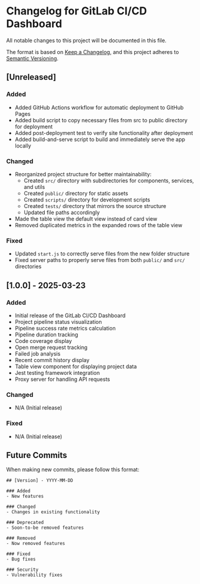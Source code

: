 # Changelog for GitLab CI/CD Dashboard

All notable changes to this project will be documented in this file.

The format is based on [Keep a Changelog](https://keepachangelog.com/en/1.0.0/),
and this project adheres to [Semantic Versioning](https://semver.org/spec/v2.0.0.html).

## [Unreleased]

### Added
- Added GitHub Actions workflow for automatic deployment to GitHub Pages
- Added build script to copy necessary files from src to public directory for deployment
- Added post-deployment test to verify site functionality after deployment
- Added build-and-serve script to build and immediately serve the app locally

### Changed
- Reorganized project structure for better maintainability:
  - Created `src/` directory with subdirectories for components, services, and utils
  - Created `public/` directory for static assets
  - Created `scripts/` directory for development scripts
  - Created `tests/` directory that mirrors the source structure
  - Updated file paths accordingly
- Made the table view the default view instead of card view
- Removed duplicated metrics in the expanded rows of the table view

### Fixed
- Updated `start.js` to correctly serve files from the new folder structure
- Fixed server paths to properly serve files from both `public/` and `src/` directories

## [1.0.0] - 2025-03-23

### Added
- Initial release of the GitLab CI/CD Dashboard
- Project pipeline status visualization
- Pipeline success rate metrics calculation
- Pipeline duration tracking
- Code coverage display
- Open merge request tracking
- Failed job analysis
- Recent commit history display
- Table view component for displaying project data
- Jest testing framework integration
- Proxy server for handling API requests

### Changed
- N/A (Initial release)

### Fixed
- N/A (Initial release)

## Future Commits

When making new commits, please follow this format:
```
## [Version] - YYYY-MM-DD

### Added
- New features

### Changed
- Changes in existing functionality

### Deprecated
- Soon-to-be removed features

### Removed
- Now removed features

### Fixed
- Bug fixes

### Security
- Vulnerability fixes
```